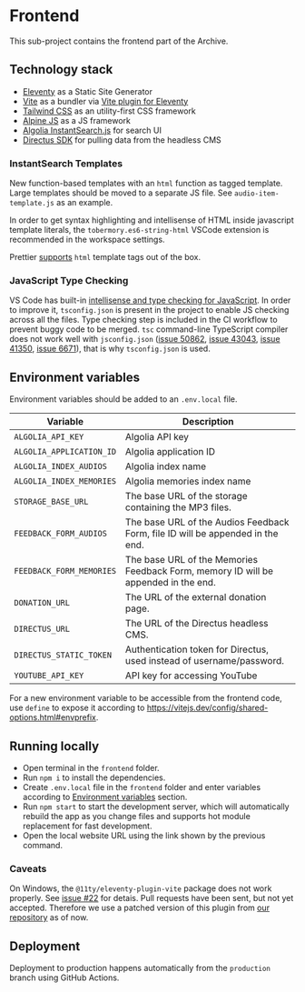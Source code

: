 # Frontend

This sub-project contains the frontend part of the Archive.

## Technology stack

- [Eleventy](https://www.11ty.dev/) as a Static Site Generator
- [Vite](https://vitejs.dev/) as a bundler via [Vite plugin for Eleventy](https://www.11ty.dev/docs/server-vite/)
- [Tailwind CSS](https://tailwindcss.com/) as an utility-first CSS framework
- [Alpine JS](https://github.com/alpinejs/alpine) as a JS framework
- [Algolia InstantSearch.js](https://www.algolia.com/doc/guides/building-search-ui/getting-started/js/) for search UI
- [Directus SDK](https://docs.directus.io/reference/sdk.html) for pulling data from the headless CMS

### InstantSearch Templates

New function-based templates with an `html` function as tagged template. Large templates should be moved to a separate JS file. See `audio-item-template.js` as an example.

In order to get syntax highlighting and intellisense of HTML inside javascript template literals, the `tobermory.es6-string-html` VSCode extension is recommended in the workspace settings.

Prettier [supports](https://prettier.io/blog/2018/11/07/1.15.0.html#html-template-literal-in-javascript) `html` template tags out of the box.

### JavaScript Type Checking

VS Code has built-in [intellisense and type checking for JavaScript](https://code.visualstudio.com/docs/nodejs/working-with-javascript). In order to improve it, `tsconfig.json` is present in the project to enable JS checking across all the files. Type checking step is included in the CI workflow to prevent buggy code to be merged. `tsc` command-line TypeScript compiler does not work well with `jsconfig.json` ([issue 50862](https://github.com/microsoft/TypeScript/issues/50862), [issue 43043](https://github.com/microsoft/TypeScript/issues/43043), [issue 41350](https://github.com/microsoft/TypeScript/issues/41350), [issue 6671](https://github.com/microsoft/TypeScript/issues/6671)), that is why `tsconfig.json` is used.

## Environment variables

Environment variables should be added to an `.env.local` file.

| Variable                 | Description                                                                        |
| ------------------------ | ---------------------------------------------------------------------------------- |
| `ALGOLIA_API_KEY`        | Algolia API key                                                                    |
| `ALGOLIA_APPLICATION_ID` | Algolia application ID                                                             |
| `ALGOLIA_INDEX_AUDIOS`   | Algolia index name                                                                 |
| `ALGOLIA_INDEX_MEMORIES` | Algolia memories index name                                                        |
| `STORAGE_BASE_URL`       | The base URL of the storage containing the MP3 files.                              |
| `FEEDBACK_FORM_AUDIOS`   | The base URL of the Audios Feedback Form, file ID will be appended in the end.     |
| `FEEDBACK_FORM_MEMORIES` | The base URL of the Memories Feedback Form, memory ID will be appended in the end. |
| `DONATION_URL`           | The URL of the external donation page.                                             |
| `DIRECTUS_URL`           | The URL of the Directus headless CMS.                                              |
| `DIRECTUS_STATIC_TOKEN`  | Authentication token for Directus, used instead of username/password.              |
| `YOUTUBE_API_KEY`        | API key for accessing YouTube                                                      |

For a new environment variable to be accessible from the frontend code, use `define` to expose it according to https://vitejs.dev/config/shared-options.html#envprefix.

## Running locally

- Open terminal in the `frontend` folder.
- Run `npm i` to install the dependencies.
- Create `.env.local` file in the `frontend` folder and enter variables according to [Environment variables](#environment-variables) section.
- Run `npm start` to start the development server, which will automatically rebuild the app as you change files and supports hot module replacement for fast development.
- Open the local website URL using the link shown by the previous command.

### Caveats

On Windows, the `@11ty/eleventy-plugin-vite` package does not work properly. See [issue #22](https://github.com/11ty/eleventy-plugin-vite/issues/22) for detais. Pull requests have been sent, but not yet accepted. Therefore we use a patched version of this plugin from [our repository](https://github.com/PureBhaktiArchive/eleventy-plugin-vite/tree/patched) as of now.

## Deployment

Deployment to production happens automatically from the `production` branch using GitHub Actions.
